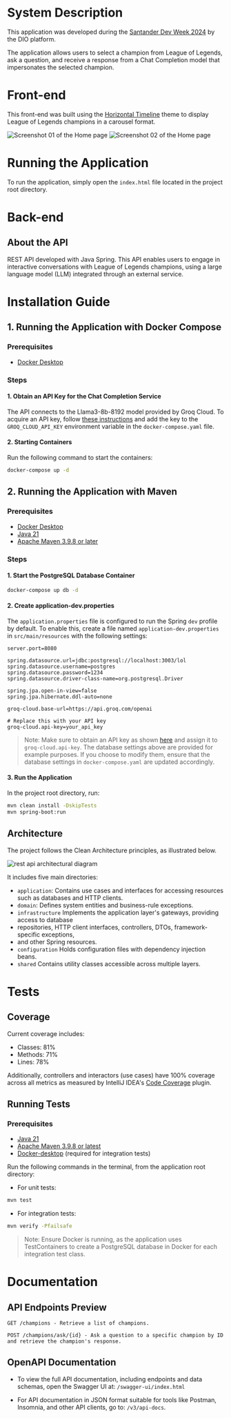 # System Description
This application was developed during the [Santander Dev Week 2024](https://github.com/digitalinnovationone/santander-dev-week-2024) by the DIO platform.

The application allows users to select a champion from League of Legends, ask a question, and receive a response from a Chat Completion model that impersonates the selected champion.

# Front-end
This front-end was built using the [Horizontal Timeline](https://codepen.io/davidbiek/pen/BaWYWME) theme to display League of Legends champions in a carousel format.

![Screenshot 01 of the Home page](https://raw.githubusercontent.com/Joao-Lucas-de-Oliveira-Lima/lol-chat-frontend/refs/heads/main/images/screenshot_01.png)
![Screenshot 02 of the Home page](https://raw.githubusercontent.com/Joao-Lucas-de-Oliveira-Lima/lol-chat-frontend/refs/heads/main/images/screenshot_02.png)

# Running the Application
To run the application, simply open the `index.html` file located in the project root directory.
# Back-end
## About the API

REST API developed with Java Spring. This API enables users to engage in interactive
conversations with League of Legends champions, using a large language model (LLM)
integrated through an external service.

# Installation Guide

## 1. Running the Application with Docker Compose

### Prerequisites
- [Docker Desktop](https://www.docker.com/products/docker-desktop/)

### Steps

#### 1. Obtain an API Key for the Chat Completion Service
The API connects to the Llama3-8b-8192 model provided by Groq Cloud. To acquire an API key,
follow [these instructions](https://console.groq.com/keys) and add the key to the `GROQ_CLOUD_API_KEY`
environment variable in the `docker-compose.yaml` file.

#### 2. Starting Containers
Run the following command to start the containers:
```bash
docker-compose up -d
```
## 2. Running the Application with Maven

### Prerequisites
- [Docker Desktop](https://www.docker.com/products/docker-desktop/)
- [Java 21](https://www.oracle.com/br/java/technologies/downloads/#java21)
- [Apache Maven 3.9.8 or later](https://maven.apache.org/install.html)

### Steps

#### 1. Start the PostgreSQL Database Container
```bash
docker-compose up db -d
```

#### 2. Create application-dev.properties
The `application.properties` file is configured to run the Spring `dev` profile by default.
To enable this, create a file named `application-dev.properties` in `src/main/resources` with the
following settings:
```properties
server.port=8080

spring.datasource.url=jdbc:postgresql://localhost:3003/lol
spring.datasource.username=postgres
spring.datasource.password=1234
spring.datasource.driver-class-name=org.postgresql.Driver

spring.jpa.open-in-view=false
spring.jpa.hibernate.ddl-auto=none

groq-cloud.base-url=https://api.groq.com/openai

# Replace this with your API key
groq-cloud.api-key=your_api_key
```

>Note: Make sure to obtain an API key as shown [here](#1-obtain-an-api-key-for-the-chat-completion-service)
> and assign it to `groq-cloud.api-key`. The database settings above are provided for example purposes.
> If you choose to modify them, ensure that the database settings in `docker-compose.yaml` are updated accordingly.

#### 3. Run the Application
In the project root directory, run:
```bash
mvn clean install -DskipTests
mvn spring-boot:run
```
## Architecture
The project follows the Clean Architecture principles, as illustrated below.

![rest api architectural diagram](https://raw.githubusercontent.com/Joao-Lucas-de-Oliveira-Lima/lol-chat-backend-spring/017d53a728cb53e8fd6565276ee8d4bd80856072/docs/images/architectural-diagram.png)

It includes five main directories:
- `application`: Contains use cases and interfaces for accessing resources such as databases and HTTP clients.
- `domain`: Defines system entities and business-rule exceptions.
- `infrastructure` Implements the application layer's gateways, providing access to database
- repositories, HTTP client interfaces, controllers, DTOs, framework-specific exceptions,
- and other Spring resources.
- `configuration` Holds configuration files with dependency injection beans.
- `shared`  Contains utility classes accessible across multiple layers.

# Tests
## Coverage
Current coverage includes:
- Classes: 81%
- Methods: 71%
- Lines: 78%

Additionally, controllers and interactors (use cases) have 100% coverage across all metrics as
measured by IntelliJ IDEA's [Code Coverage](https://www.jetbrains.com/help/idea/code-coverage.html#run_with_coverage) plugin.

## Running Tests
### Prerequisites
- [Java 21](https://www.oracle.com/br/java/technologies/downloads/#java21)
- [Apache Maven 3.9.8 or latest](https://maven.apache.org/install.html)
- [Docker-desktop](https://www.docker.com/products/docker-desktop/) (required for integration tests)

Run the following commands in the terminal, from the application root directory:

- For unit tests:
```bash
mvn test
```
- For integration tests:
```bash
mvn verify -Pfailsafe
```
>Note: Ensure Docker is running, as the application uses TestContainers to create a PostgreSQL database
> in Docker for each integration test class.

# Documentation

## API Endpoints Preview
```text
GET /champions - Retrieve a list of champions.

POST /champions/ask/{id} - Ask a question to a specific champion by ID and retrieve the champion's response.
```

## OpenAPI Documentation
- To view the full API documentation, including endpoints and data schemas, open the Swagger UI at:
  `/swagger-ui/index.html`

- For API documentation in JSON format suitable for tools like Postman, Insomnia, and other API clients, go to: `/v3/api-docs`.
